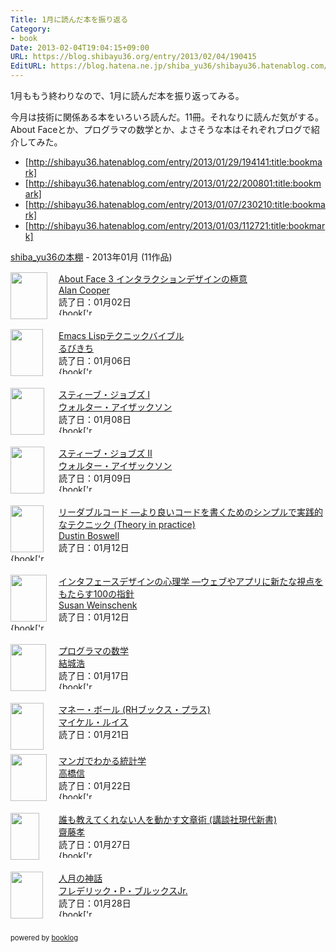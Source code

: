 ```yaml
---
Title: 1月に読んだ本を振り返る
Category:
- book
Date: 2013-02-04T19:04:15+09:00
URL: https://blog.shibayu36.org/entry/2013/02/04/190415
EditURL: https://blog.hatena.ne.jp/shiba_yu36/shibayu36.hatenablog.com/atom/entry/6435922169448490892
---
```


1月ももう終わりなので、1月に読んだ本を振り返ってみる。

今月は技術に関係ある本をいろいろ読んだ。11冊。それなりに読んだ気がする。
About Faceとか、プログラマの数学とか、よさそうな本はそれぞれブログで紹介してみた。

- [http://shibayu36.hatenablog.com/entry/2013/01/29/194141:title:bookmark]
- [http://shibayu36.hatenablog.com/entry/2013/01/22/200801:title:bookmark]
- [http://shibayu36.hatenablog.com/entry/2013/01/07/230210:title:bookmark]
- [http://shibayu36.hatenablog.com/entry/2013/01/03/112721:title:bookmark]

<div style="margin-bottom:15px;"><a href="http://booklog.jp/users/shibayu36" target="_blank">shiba_yu36の本棚</a> - 2013年01月 (11作品)</div><div style="margin-bottom:5px;"><div style="width:75px;height:75px;float:left;margin-right:2px;"><a href="http://www.amazon.co.jp/About-Face-%E3%82%A4%E3%83%B3%E3%82%BF%E3%83%A9%E3%82%AF%E3%82%B7%E3%83%A7%E3%83%B3%E3%83%87%E3%82%B6%E3%82%A4%E3%83%B3%E3%81%AE%E6%A5%B5%E6%84%8F-Alan-Cooper/dp/4048672452%3FSubscriptionId%3D0AVSM5SVKRWTFMG7ZR82%26tag%3Dshibayu36-22%26linkCode%3Dxm2%26camp%3D2025%26creative%3D165953%26creativeASIN%3D4048672452" target="_blank"><img src="http://ecx.images-amazon.com/images/I/410tSPYJGIL._SL75_.jpg" width="59" height="75" alt="" /></a></div><div><a href="http://www.amazon.co.jp/About-Face-%E3%82%A4%E3%83%B3%E3%82%BF%E3%83%A9%E3%82%AF%E3%82%B7%E3%83%A7%E3%83%B3%E3%83%87%E3%82%B6%E3%82%A4%E3%83%B3%E3%81%AE%E6%A5%B5%E6%84%8F-Alan-Cooper/dp/4048672452%3FSubscriptionId%3D0AVSM5SVKRWTFMG7ZR82%26tag%3Dshibayu36-22%26linkCode%3Dxm2%26camp%3D2025%26creative%3D165953%26creativeASIN%3D4048672452" target="_blank">About Face 3 インタラクションデザインの極意</a><br /><a href="http://booklog.jp/author/Alan+Cooper" target="_blank">Alan Cooper</a><br />読了日：01月02日<br /><img src="http://booklog.jp/images/rank/5.gif" width="59" height="12" alt="{book['rank']" /></div><br style="clear:both;" /></div><div style="margin-bottom:5px;"><div style="width:75px;height:75px;float:left;margin-right:2px;"><a href="http://www.amazon.co.jp/Emacs-Lisp%E3%83%86%E3%82%AF%E3%83%8B%E3%83%83%E3%82%AF%E3%83%90%E3%82%A4%E3%83%96%E3%83%AB-%E3%82%8B%E3%81%B3%E3%81%8D%E3%81%A1/dp/4774148970%3FSubscriptionId%3D0AVSM5SVKRWTFMG7ZR82%26tag%3Dshibayu36-22%26linkCode%3Dxm2%26camp%3D2025%26creative%3D165953%26creativeASIN%3D4774148970" target="_blank"><img src="http://ecx.images-amazon.com/images/I/51Wg39T8KAL._SL75_.jpg" width="52" height="75" alt="" /></a></div><div><a href="http://www.amazon.co.jp/Emacs-Lisp%E3%83%86%E3%82%AF%E3%83%8B%E3%83%83%E3%82%AF%E3%83%90%E3%82%A4%E3%83%96%E3%83%AB-%E3%82%8B%E3%81%B3%E3%81%8D%E3%81%A1/dp/4774148970%3FSubscriptionId%3D0AVSM5SVKRWTFMG7ZR82%26tag%3Dshibayu36-22%26linkCode%3Dxm2%26camp%3D2025%26creative%3D165953%26creativeASIN%3D4774148970" target="_blank">Emacs Lispテクニックバイブル</a><br /><a href="http://booklog.jp/author/%E3%82%8B%E3%81%B3%E3%81%8D%E3%81%A1" target="_blank">るびきち</a><br />読了日：01月06日<br /><img src="http://booklog.jp/images/rank/4.gif" width="59" height="12" alt="{book['rank']" /></div><br style="clear:both;" /></div><div style="margin-bottom:5px;"><div style="width:75px;height:75px;float:left;margin-right:2px;"><a href="http://www.amazon.co.jp/%E3%82%B9%E3%83%86%E3%82%A3%E3%83%BC%E3%83%96%E3%83%BB%E3%82%B8%E3%83%A7%E3%83%96%E3%82%BA-I-%E3%82%A6%E3%82%A9%E3%83%AB%E3%82%BF%E3%83%BC%E3%83%BB%E3%82%A2%E3%82%A4%E3%82%B6%E3%83%83%E3%82%AF%E3%82%BD%E3%83%B3/dp/4062171260%3FSubscriptionId%3D0AVSM5SVKRWTFMG7ZR82%26tag%3Dshibayu36-22%26linkCode%3Dxm2%26camp%3D2025%26creative%3D165953%26creativeASIN%3D4062171260" target="_blank"><img src="http://ecx.images-amazon.com/images/I/51xjFB36d-L._SL75_.jpg" width="54" height="75" alt="" /></a></div><div><a href="http://www.amazon.co.jp/%E3%82%B9%E3%83%86%E3%82%A3%E3%83%BC%E3%83%96%E3%83%BB%E3%82%B8%E3%83%A7%E3%83%96%E3%82%BA-I-%E3%82%A6%E3%82%A9%E3%83%AB%E3%82%BF%E3%83%BC%E3%83%BB%E3%82%A2%E3%82%A4%E3%82%B6%E3%83%83%E3%82%AF%E3%82%BD%E3%83%B3/dp/4062171260%3FSubscriptionId%3D0AVSM5SVKRWTFMG7ZR82%26tag%3Dshibayu36-22%26linkCode%3Dxm2%26camp%3D2025%26creative%3D165953%26creativeASIN%3D4062171260" target="_blank">スティーブ・ジョブズ I</a><br /><a href="http://booklog.jp/author/%E3%82%A6%E3%82%A9%E3%83%AB%E3%82%BF%E3%83%BC%E3%83%BB%E3%82%A2%E3%82%A4%E3%82%B6%E3%83%83%E3%82%AF%E3%82%BD%E3%83%B3" target="_blank">ウォルター・アイザックソン</a><br />読了日：01月08日<br /><img src="http://booklog.jp/images/rank/3.gif" width="59" height="12" alt="{book['rank']" /></div><br style="clear:both;" /></div><div style="margin-bottom:5px;"><div style="width:75px;height:75px;float:left;margin-right:2px;"><a href="http://www.amazon.co.jp/%E3%82%B9%E3%83%86%E3%82%A3%E3%83%BC%E3%83%96%E3%83%BB%E3%82%B8%E3%83%A7%E3%83%96%E3%82%BA-II-%E3%82%A6%E3%82%A9%E3%83%AB%E3%82%BF%E3%83%BC%E3%83%BB%E3%82%A2%E3%82%A4%E3%82%B6%E3%83%83%E3%82%AF%E3%82%BD%E3%83%B3/dp/4062171279%3FSubscriptionId%3D0AVSM5SVKRWTFMG7ZR82%26tag%3Dshibayu36-22%26linkCode%3Dxm2%26camp%3D2025%26creative%3D165953%26creativeASIN%3D4062171279" target="_blank"><img src="http://ecx.images-amazon.com/images/I/51dGBDS43dL._SL75_.jpg" width="54" height="75" alt="" /></a></div><div><a href="http://www.amazon.co.jp/%E3%82%B9%E3%83%86%E3%82%A3%E3%83%BC%E3%83%96%E3%83%BB%E3%82%B8%E3%83%A7%E3%83%96%E3%82%BA-II-%E3%82%A6%E3%82%A9%E3%83%AB%E3%82%BF%E3%83%BC%E3%83%BB%E3%82%A2%E3%82%A4%E3%82%B6%E3%83%83%E3%82%AF%E3%82%BD%E3%83%B3/dp/4062171279%3FSubscriptionId%3D0AVSM5SVKRWTFMG7ZR82%26tag%3Dshibayu36-22%26linkCode%3Dxm2%26camp%3D2025%26creative%3D165953%26creativeASIN%3D4062171279" target="_blank">スティーブ・ジョブズ II</a><br /><a href="http://booklog.jp/author/%E3%82%A6%E3%82%A9%E3%83%AB%E3%82%BF%E3%83%BC%E3%83%BB%E3%82%A2%E3%82%A4%E3%82%B6%E3%83%83%E3%82%AF%E3%82%BD%E3%83%B3" target="_blank">ウォルター・アイザックソン</a><br />読了日：01月09日<br /><img src="http://booklog.jp/images/rank/3.gif" width="59" height="12" alt="{book['rank']" /></div><br style="clear:both;" /></div><div style="margin-bottom:5px;"><div style="width:75px;height:75px;float:left;margin-right:2px;"><a href="http://www.amazon.co.jp/%E3%83%AA%E3%83%BC%E3%83%80%E3%83%96%E3%83%AB%E3%82%B3%E3%83%BC%E3%83%89-%E2%80%95%E3%82%88%E3%82%8A%E8%89%AF%E3%81%84%E3%82%B3%E3%83%BC%E3%83%89%E3%82%92%E6%9B%B8%E3%81%8F%E3%81%9F%E3%82%81%E3%81%AE%E3%82%B7%E3%83%B3%E3%83%97%E3%83%AB%E3%81%A7%E5%AE%9F%E8%B7%B5%E7%9A%84%E3%81%AA%E3%83%86%E3%82%AF%E3%83%8B%E3%83%83%E3%82%AF-Theory-practice-Boswell/dp/4873115655%3FSubscriptionId%3D0AVSM5SVKRWTFMG7ZR82%26tag%3Dshibayu36-22%26linkCode%3Dxm2%26camp%3D2025%26creative%3D165953%26creativeASIN%3D4873115655" target="_blank"><img src="http://ecx.images-amazon.com/images/I/51MgH8Jmr3L._SL75_.jpg" width="53" height="75" alt="" /></a></div><div><a href="http://www.amazon.co.jp/%E3%83%AA%E3%83%BC%E3%83%80%E3%83%96%E3%83%AB%E3%82%B3%E3%83%BC%E3%83%89-%E2%80%95%E3%82%88%E3%82%8A%E8%89%AF%E3%81%84%E3%82%B3%E3%83%BC%E3%83%89%E3%82%92%E6%9B%B8%E3%81%8F%E3%81%9F%E3%82%81%E3%81%AE%E3%82%B7%E3%83%B3%E3%83%97%E3%83%AB%E3%81%A7%E5%AE%9F%E8%B7%B5%E7%9A%84%E3%81%AA%E3%83%86%E3%82%AF%E3%83%8B%E3%83%83%E3%82%AF-Theory-practice-Boswell/dp/4873115655%3FSubscriptionId%3D0AVSM5SVKRWTFMG7ZR82%26tag%3Dshibayu36-22%26linkCode%3Dxm2%26camp%3D2025%26creative%3D165953%26creativeASIN%3D4873115655" target="_blank">リーダブルコード ―より良いコードを書くためのシンプルで実践的なテクニック (Theory in practice)</a><br /><a href="http://booklog.jp/author/Dustin+Boswell" target="_blank">Dustin Boswell</a><br />読了日：01月12日<br /><img src="http://booklog.jp/images/rank/5.gif" width="59" height="12" alt="{book['rank']" /></div><br style="clear:both;" /></div><div style="margin-bottom:5px;"><div style="width:75px;height:75px;float:left;margin-right:2px;"><a href="http://www.amazon.co.jp/%E3%82%A4%E3%83%B3%E3%82%BF%E3%83%95%E3%82%A7%E3%83%BC%E3%82%B9%E3%83%87%E3%82%B6%E3%82%A4%E3%83%B3%E3%81%AE%E5%BF%83%E7%90%86%E5%AD%A6-%E2%80%95%E3%82%A6%E3%82%A7%E3%83%96%E3%82%84%E3%82%A2%E3%83%97%E3%83%AA%E3%81%AB%E6%96%B0%E3%81%9F%E3%81%AA%E8%A6%96%E7%82%B9%E3%82%92%E3%82%82%E3%81%9F%E3%82%89%E3%81%99100%E3%81%AE%E6%8C%87%E9%87%9D-Susan-Weinschenk/dp/4873115574%3FSubscriptionId%3D0AVSM5SVKRWTFMG7ZR82%26tag%3Dshibayu36-22%26linkCode%3Dxm2%26camp%3D2025%26creative%3D165953%26creativeASIN%3D4873115574" target="_blank"><img src="http://ecx.images-amazon.com/images/I/41jDv9YsOuL._SL75_.jpg" width="58" height="75" alt="" /></a></div><div><a href="http://www.amazon.co.jp/%E3%82%A4%E3%83%B3%E3%82%BF%E3%83%95%E3%82%A7%E3%83%BC%E3%82%B9%E3%83%87%E3%82%B6%E3%82%A4%E3%83%B3%E3%81%AE%E5%BF%83%E7%90%86%E5%AD%A6-%E2%80%95%E3%82%A6%E3%82%A7%E3%83%96%E3%82%84%E3%82%A2%E3%83%97%E3%83%AA%E3%81%AB%E6%96%B0%E3%81%9F%E3%81%AA%E8%A6%96%E7%82%B9%E3%82%92%E3%82%82%E3%81%9F%E3%82%89%E3%81%99100%E3%81%AE%E6%8C%87%E9%87%9D-Susan-Weinschenk/dp/4873115574%3FSubscriptionId%3D0AVSM5SVKRWTFMG7ZR82%26tag%3Dshibayu36-22%26linkCode%3Dxm2%26camp%3D2025%26creative%3D165953%26creativeASIN%3D4873115574" target="_blank">インタフェースデザインの心理学 ―ウェブやアプリに新たな視点をもたらす100の指針</a><br /><a href="http://booklog.jp/author/Susan+Weinschenk" target="_blank">Susan Weinschenk</a><br />読了日：01月12日<br /><img src="http://booklog.jp/images/rank/3.gif" width="59" height="12" alt="{book['rank']" /></div><br style="clear:both;" /></div><div style="margin-bottom:5px;"><div style="width:75px;height:75px;float:left;margin-right:2px;"><a href="http://www.amazon.co.jp/%E3%83%97%E3%83%AD%E3%82%B0%E3%83%A9%E3%83%9E%E3%81%AE%E6%95%B0%E5%AD%A6-%E7%B5%90%E5%9F%8E-%E6%B5%A9/dp/4797329734%3FSubscriptionId%3D0AVSM5SVKRWTFMG7ZR82%26tag%3Dshibayu36-22%26linkCode%3Dxm2%26camp%3D2025%26creative%3D165953%26creativeASIN%3D4797329734" target="_blank"><img src="http://ecx.images-amazon.com/images/I/51YsvP5o-fL._SL75_.jpg" width="57" height="75" alt="" /></a></div><div><a href="http://www.amazon.co.jp/%E3%83%97%E3%83%AD%E3%82%B0%E3%83%A9%E3%83%9E%E3%81%AE%E6%95%B0%E5%AD%A6-%E7%B5%90%E5%9F%8E-%E6%B5%A9/dp/4797329734%3FSubscriptionId%3D0AVSM5SVKRWTFMG7ZR82%26tag%3Dshibayu36-22%26linkCode%3Dxm2%26camp%3D2025%26creative%3D165953%26creativeASIN%3D4797329734" target="_blank">プログラマの数学</a><br /><a href="http://booklog.jp/author/%E7%B5%90%E5%9F%8E%E6%B5%A9" target="_blank">結城浩</a><br />読了日：01月17日<br /><img src="http://booklog.jp/images/rank/5.gif" width="59" height="12" alt="{book['rank']" /></div><br style="clear:both;" /></div><div style="margin-bottom:5px;"><div style="width:75px;height:75px;float:left;margin-right:2px;"><a href="http://www.amazon.co.jp/%E3%83%9E%E3%83%8D%E3%83%BC%E3%83%BB%E3%83%9C%E3%83%BC%E3%83%AB-RH%E3%83%96%E3%83%83%E3%82%AF%E3%82%B9%E3%83%BB%E3%83%97%E3%83%A9%E3%82%B9-%E3%83%9E%E3%82%A4%E3%82%B1%E3%83%AB%E3%83%BB%E3%83%AB%E3%82%A4%E3%82%B9/dp/4270100281%3FSubscriptionId%3D0AVSM5SVKRWTFMG7ZR82%26tag%3Dshibayu36-22%26linkCode%3Dxm2%26camp%3D2025%26creative%3D165953%26creativeASIN%3D4270100281" target="_blank"><img src="http://ecx.images-amazon.com/images/I/41dRF3rwIaL._SL75_.jpg" width="53" height="75" alt="" /></a></div><div><a href="http://www.amazon.co.jp/%E3%83%9E%E3%83%8D%E3%83%BC%E3%83%BB%E3%83%9C%E3%83%BC%E3%83%AB-RH%E3%83%96%E3%83%83%E3%82%AF%E3%82%B9%E3%83%BB%E3%83%97%E3%83%A9%E3%82%B9-%E3%83%9E%E3%82%A4%E3%82%B1%E3%83%AB%E3%83%BB%E3%83%AB%E3%82%A4%E3%82%B9/dp/4270100281%3FSubscriptionId%3D0AVSM5SVKRWTFMG7ZR82%26tag%3Dshibayu36-22%26linkCode%3Dxm2%26camp%3D2025%26creative%3D165953%26creativeASIN%3D4270100281" target="_blank">マネー・ボール (RHブックス・プラス)</a><br /><a href="http://booklog.jp/author/%E3%83%9E%E3%82%A4%E3%82%B1%E3%83%AB%E3%83%BB%E3%83%AB%E3%82%A4%E3%82%B9" target="_blank">マイケル・ルイス</a><br />読了日：01月21日<br /></div><br style="clear:both;" /></div><div style="margin-bottom:5px;"><div style="width:75px;height:75px;float:left;margin-right:2px;"><a href="http://www.amazon.co.jp/%E3%83%9E%E3%83%B3%E3%82%AC%E3%81%A7%E3%82%8F%E3%81%8B%E3%82%8B%E7%B5%B1%E8%A8%88%E5%AD%A6-%E9%AB%98%E6%A9%8B-%E4%BF%A1/dp/4274065707%3FSubscriptionId%3D0AVSM5SVKRWTFMG7ZR82%26tag%3Dshibayu36-22%26linkCode%3Dxm2%26camp%3D2025%26creative%3D165953%26creativeASIN%3D4274065707" target="_blank"><img src="http://ecx.images-amazon.com/images/I/51EFK1XNQ5L._SL75_.jpg" width="58" height="75" alt="" /></a></div><div><a href="http://www.amazon.co.jp/%E3%83%9E%E3%83%B3%E3%82%AC%E3%81%A7%E3%82%8F%E3%81%8B%E3%82%8B%E7%B5%B1%E8%A8%88%E5%AD%A6-%E9%AB%98%E6%A9%8B-%E4%BF%A1/dp/4274065707%3FSubscriptionId%3D0AVSM5SVKRWTFMG7ZR82%26tag%3Dshibayu36-22%26linkCode%3Dxm2%26camp%3D2025%26creative%3D165953%26creativeASIN%3D4274065707" target="_blank">マンガでわかる統計学</a><br /><a href="http://booklog.jp/author/%E9%AB%98%E6%A9%8B%E4%BF%A1" target="_blank">高橋信</a><br />読了日：01月22日<br /><img src="http://booklog.jp/images/rank/5.gif" width="59" height="12" alt="{book['rank']" /></div><br style="clear:both;" /></div><div style="margin-bottom:5px;"><div style="width:75px;height:75px;float:left;margin-right:2px;"><a href="http://www.amazon.co.jp/%E8%AA%B0%E3%82%82%E6%95%99%E3%81%88%E3%81%A6%E3%81%8F%E3%82%8C%E3%81%AA%E3%81%84%E4%BA%BA%E3%82%92%E5%8B%95%E3%81%8B%E3%81%99%E6%96%87%E7%AB%A0%E8%A1%93-%E8%AC%9B%E8%AB%87%E7%A4%BE%E7%8F%BE%E4%BB%A3%E6%96%B0%E6%9B%B8-%E9%BD%8B%E8%97%A4-%E5%AD%9D/dp/4062880830%3FSubscriptionId%3D0AVSM5SVKRWTFMG7ZR82%26tag%3Dshibayu36-22%26linkCode%3Dxm2%26camp%3D2025%26creative%3D165953%26creativeASIN%3D4062880830" target="_blank"><img src="http://ecx.images-amazon.com/images/I/31mKJXutVfL._SL75_.jpg" width="46" height="75" alt="" /></a></div><div><a href="http://www.amazon.co.jp/%E8%AA%B0%E3%82%82%E6%95%99%E3%81%88%E3%81%A6%E3%81%8F%E3%82%8C%E3%81%AA%E3%81%84%E4%BA%BA%E3%82%92%E5%8B%95%E3%81%8B%E3%81%99%E6%96%87%E7%AB%A0%E8%A1%93-%E8%AC%9B%E8%AB%87%E7%A4%BE%E7%8F%BE%E4%BB%A3%E6%96%B0%E6%9B%B8-%E9%BD%8B%E8%97%A4-%E5%AD%9D/dp/4062880830%3FSubscriptionId%3D0AVSM5SVKRWTFMG7ZR82%26tag%3Dshibayu36-22%26linkCode%3Dxm2%26camp%3D2025%26creative%3D165953%26creativeASIN%3D4062880830" target="_blank">誰も教えてくれない人を動かす文章術 (講談社現代新書)</a><br /><a href="http://booklog.jp/author/%E9%BD%8B%E8%97%A4%E5%AD%9D" target="_blank">齋藤孝</a><br />読了日：01月27日<br /><img src="http://booklog.jp/images/rank/3.gif" width="59" height="12" alt="{book['rank']" /></div><br style="clear:both;" /></div><div style="margin-bottom:5px;"><div style="width:75px;height:75px;float:left;margin-right:2px;"><a href="http://www.amazon.co.jp/%E4%BA%BA%E6%9C%88%E3%81%AE%E7%A5%9E%E8%A9%B1-%E3%83%95%E3%83%AC%E3%83%87%E3%83%AA%E3%83%83%E3%82%AF%E3%83%BBP%E3%83%BB%E3%83%96%E3%83%AB%E3%83%83%E3%82%AF%E3%82%B9-Jr/dp/4864010056%3FSubscriptionId%3D0AVSM5SVKRWTFMG7ZR82%26tag%3Dshibayu36-22%26linkCode%3Dxm2%26camp%3D2025%26creative%3D165953%26creativeASIN%3D4864010056" target="_blank"><img src="http://ecx.images-amazon.com/images/I/51D6CB07Y5L._SL75_.jpg" width="52" height="75" alt="" /></a></div><div><a href="http://www.amazon.co.jp/%E4%BA%BA%E6%9C%88%E3%81%AE%E7%A5%9E%E8%A9%B1-%E3%83%95%E3%83%AC%E3%83%87%E3%83%AA%E3%83%83%E3%82%AF%E3%83%BBP%E3%83%BB%E3%83%96%E3%83%AB%E3%83%83%E3%82%AF%E3%82%B9-Jr/dp/4864010056%3FSubscriptionId%3D0AVSM5SVKRWTFMG7ZR82%26tag%3Dshibayu36-22%26linkCode%3Dxm2%26camp%3D2025%26creative%3D165953%26creativeASIN%3D4864010056" target="_blank">人月の神話</a><br /><a href="http://booklog.jp/author/%E3%83%95%E3%83%AC%E3%83%87%E3%83%AA%E3%83%83%E3%82%AF%E3%83%BBP%E3%83%BB%E3%83%96%E3%83%AB%E3%83%83%E3%82%AF%E3%82%B9Jr." target="_blank">フレデリック・P・ブルックスJr.</a><br />読了日：01月28日<br /><img src="http://booklog.jp/images/rank/3.gif" width="59" height="12" alt="{book['rank']" /></div><br style="clear:both;" /></div><div style="margin:10px 0;font-size:80%;">powered by <a href="http://booklog.jp" target="_blank">booklog</a></div>
